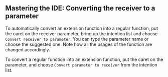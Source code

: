 ## Mastering the IDE: Converting the receiver to a parameter

To automatically convert an extension function into a regular function, put the
caret on the receiver parameter, bring up the intention list and choose
<span class="control">`Convert receiver to parameter`</span>. You can type the
parameter name or choose the suggested one. Note how all the usages of the
function are changed accordingly.

To convert a regular function into an extension function, put the caret on the
parameter, and choose <span class="control">`Convert parameter to
receiver`</span> from the intention list.
